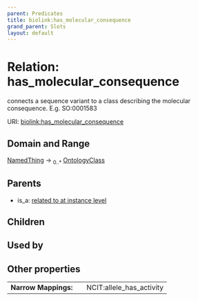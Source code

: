 ```yaml
---
parent: Predicates
title: biolink:has_molecular_consequence
grand_parent: Slots
layout: default
---
```


# Relation: has_molecular_consequence


connects a sequence variant to a class describing the molecular consequence. E.g.  SO:0001583

URI: [biolink:has_molecular_consequence](https://w3id.org/biolink/vocab/has_molecular_consequence)

## Domain and Range

[NamedThing](NamedThing.md) ->  <sub>0..\*</sub> [OntologyClass](OntologyClass.md)

## Parents

 *  is_a: [related to at instance level](related_to_at_instance_level.md)

## Children


## Used by


## Other properties

|  |  |  |
| --- | --- | --- |
| **Narrow Mappings:** | | NCIT:allele_has_activity |

